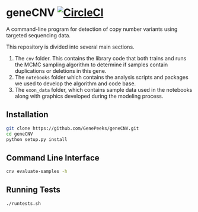 # geneCNV [![CircleCI](https://circleci.com/gh/GenePeeks/geneCNV.svg?style=svg&circle-token=41203ba7ace9a56592f8070d62b65d0a45fa334c)](https://circleci.com/gh/GenePeeks/geneCNV)

A command-line program for detection of copy number variants using targeted sequencing data.

This repository is divided into several main sections.

1. The `cnv` folder.  This contains the library code that both trains and runs the MCMC sampling algorithm to determine if samples contain duplications or deletions in this gene.
2. The `notebooks` folder which contains the analysis scripts and packages we used to develop the algorithm and code base.
3. The `exon_data` folder, which contains sample data used in the notebooks along with graphics developed during the modeling process.

## Installation

~~~bash
git clone https://github.com/GenePeeks/geneCNV.git
cd geneCNV
python setup.py install
~~~

## Command Line Interface

~~~bash
cnv evaluate-samples -h
~~~

## Running Tests
~~~bash
./runtests.sh
~~~
